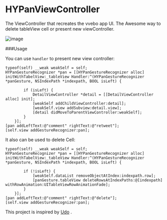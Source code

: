 HYPanViewController
===================
The ViewController that recreates the vvebo app UI.
The Awesome way to delete tableView cell or present new viewController.

![image](https://github.com/nathanwhy/HYPanViewController/raw/master/example.gif)



###Usage

You can use `handler` to present new view controller:

```objc
typeof(self) __weak weakSelf = self;
HYPanGestureRecognizer *pan = [[HYPanGestureRecognizer alloc] initWithTabelView:_tableView Handler:^(HYPanGestureRecognizer *panGesture, NSIndexPath *indexpath, BOOL isLeft) {
        
        if (isLeft) {
            DetailViewController *detail = [[DetailViewController alloc] init];
            [weakSelf addChildViewController:detail];
            [weakSelf.view addSubview:detail.view];
            [detail didMoveToParentViewController:weakSelf];
        }
    }];
[pan addLeftText:@"comment" rightText:@"retweet"];
[self.view addGestureRecognizer:pan];
```

It also can be used to delete Cell:

```objc
typeof(self) __weak weakSelf = self;
HYPanGestureRecognizer *pan = [[HYPanGestureRecognizer alloc] initWithTabelView:_tableView Handler:^(HYPanGestureRecognizer *panGesture, NSIndexPath *indexpath, BOOL isLeft) {
        
        if (!isLeft) {
            [weakSelf.dataList removeObjectAtIndex:indexpath.row];
            [panGesture.tableView deleteRowsAtIndexPaths:@[indexpath] withRowAnimation:UITableViewRowAnimationFade];
        }
    }];
[pan addLeftText:@"comment" rightText:@"delete"];
[self.view addGestureRecognizer:pan];
```


This project is inspired by [Udo](https://github.com/moayes/UDo/tree/master) .
